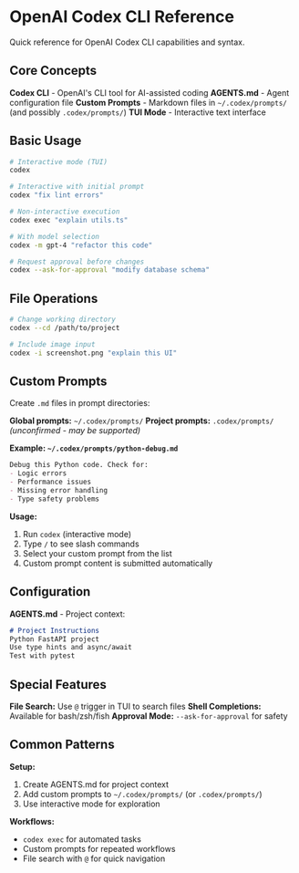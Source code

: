 # OpenAI Codex CLI Reference

Quick reference for OpenAI Codex CLI capabilities and syntax.

## Core Concepts

**Codex CLI** - OpenAI's CLI tool for AI-assisted coding
**AGENTS.md** - Agent configuration file
**Custom Prompts** - Markdown files in `~/.codex/prompts/` (and possibly `.codex/prompts/`)
**TUI Mode** - Interactive text interface

## Basic Usage

```bash
# Interactive mode (TUI)
codex

# Interactive with initial prompt
codex "fix lint errors"

# Non-interactive execution
codex exec "explain utils.ts"

# With model selection
codex -m gpt-4 "refactor this code"

# Request approval before changes
codex --ask-for-approval "modify database schema"
```

## File Operations

```bash
# Change working directory
codex --cd /path/to/project

# Include image input
codex -i screenshot.png "explain this UI"
```

## Custom Prompts

Create `.md` files in prompt directories:

**Global prompts:** `~/.codex/prompts/`
**Project prompts:** `.codex/prompts/` *(unconfirmed - may be supported)*

**Example: `~/.codex/prompts/python-debug.md`**
```markdown
Debug this Python code. Check for:
- Logic errors
- Performance issues
- Missing error handling
- Type safety problems
```

**Usage:**
1. Run `codex` (interactive mode)
2. Type `/` to see slash commands
3. Select your custom prompt from the list
4. Custom prompt content is submitted automatically

## Configuration

**AGENTS.md** - Project context:
```markdown
# Project Instructions
Python FastAPI project
Use type hints and async/await
Test with pytest
```

## Special Features

**File Search:** Use `@` trigger in TUI to search files
**Shell Completions:** Available for bash/zsh/fish
**Approval Mode:** `--ask-for-approval` for safety

## Common Patterns

**Setup:**
1. Create AGENTS.md for project context
2. Add custom prompts to `~/.codex/prompts/` (or `.codex/prompts/`)
3. Use interactive mode for exploration

**Workflows:**
- `codex exec` for automated tasks
- Custom prompts for repeated workflows
- File search with `@` for quick navigation